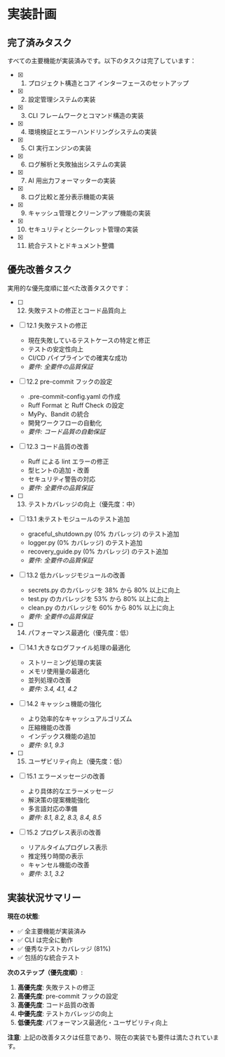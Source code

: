 # 実装計画

## 完了済みタスク

すべての主要機能が実装済みです。以下のタスクは完了しています：

- [x] 1. プロジェクト構造とコア インターフェースのセットアップ

- [x] 2. 設定管理システムの実装
- [x] 3. CLI フレームワークとコマンド構造の実装
- [x] 4. 環境検証とエラーハンドリングシステムの実装
- [x] 5. CI 実行エンジンの実装
- [x] 6. ログ解析と失敗抽出システムの実装
- [x] 7. AI 用出力フォーマッターの実装
- [x] 8. ログ比較と差分表示機能の実装
- [x] 9. キャッシュ管理とクリーンアップ機能の実装
- [x] 10. セキュリティとシークレット管理の実装
- [x] 11. 統合テストとドキュメント整備

## 優先改善タスク

実用的な優先度順に並べた改善タスクです：

- [ ] 12. 失敗テストの修正とコード品質向上

- [ ] 12.1 失敗テストの修正

  - 現在失敗しているテストケースの特定と修正
  - テストの安定性向上
  - CI/CD パイプラインでの確実な成功
  - _要件: 全要件の品質保証_

- [ ] 12.2 pre-commit フックの設定

  - .pre-commit-config.yaml の作成
  - Ruff Format と Ruff Check の設定
  - MyPy、Bandit の統合
  - 開発ワークフローの自動化
  - _要件: コード品質の自動保証_

- [ ] 12.3 コード品質の改善

  - Ruff による lint エラーの修正
  - 型ヒントの追加・改善
  - セキュリティ警告の対応
  - _要件: 全要件の品質保証_

- [ ] 13. テストカバレッジの向上（優先度：中）

- [ ] 13.1 未テストモジュールのテスト追加

  - graceful_shutdown.py (0% カバレッジ) のテスト追加
  - logger.py (0% カバレッジ) のテスト追加
  - recovery_guide.py (0% カバレッジ) のテスト追加
  - _要件: 全要件の品質保証_

- [ ] 13.2 低カバレッジモジュールの改善

  - secrets.py のカバレッジを 38% から 80% 以上に向上
  - test.py のカバレッジを 53% から 80% 以上に向上
  - clean.py のカバレッジを 60% から 80% 以上に向上
  - _要件: 全要件の品質保証_

- [ ] 14. パフォーマンス最適化（優先度：低）

- [ ] 14.1 大きなログファイル処理の最適化

  - ストリーミング処理の実装
  - メモリ使用量の最適化
  - 並列処理の改善
  - _要件: 3.4, 4.1, 4.2_

- [ ] 14.2 キャッシュ機能の強化

  - より効率的なキャッシュアルゴリズム
  - 圧縮機能の改善
  - インデックス機能の追加
  - _要件: 9.1, 9.3_

- [ ] 15. ユーザビリティ向上（優先度：低）

- [ ] 15.1 エラーメッセージの改善

  - より具体的なエラーメッセージ
  - 解決策の提案機能強化
  - 多言語対応の準備
  - _要件: 8.1, 8.2, 8.3, 8.4, 8.5_

- [ ] 15.2 プログレス表示の改善

  - リアルタイムプログレス表示
  - 推定残り時間の表示
  - キャンセル機能の改善
  - _要件: 3.1, 3.2_

## 実装状況サマリー

**現在の状態**:

- ✅ 全主要機能が実装済み
- ✅ CLI は完全に動作
- ✅ 優秀なテストカバレッジ (81%)
- ✅ 包括的な統合テスト

**次のステップ（優先度順）**:

1. **高優先度**: 失敗テストの修正
2. **高優先度**: pre-commit フックの設定
3. **高優先度**: コード品質の改善
4. **中優先度**: テストカバレッジの向上
5. **低優先度**: パフォーマンス最適化・ユーザビリティ向上

**注意**: 上記の改善タスクは任意であり、現在の実装でも要件は満たされています。
